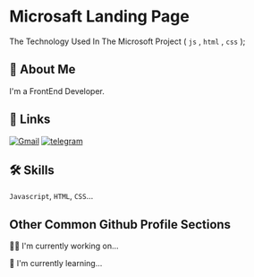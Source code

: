 
# Microsaft Landing Page



The Technology Used In The Microsoft Project ( `js` , `html` , `css` );

## 🚀 About Me
I'm a FrontEnd Developer.


## 🔗 Links
[![Gmail](https://img.shields.io/badge/Gmail-D14836?style=for-the-badge&logo=gmail&logoColor=white)](mhsn.bakhshi696@gmail.com)
[![telegram](https://img.shields.io/badge/Telegram-2CA5E0?style=for-the-badge&logo=telegram&logoColor=white)](https://t.me/Mhsn.Front)


## 🛠 Skills
`Javascript`, `HTML`, `CSS`...


## Other Common Github Profile Sections
👩‍💻 I'm currently working on...

🧠 I'm currently learning...

